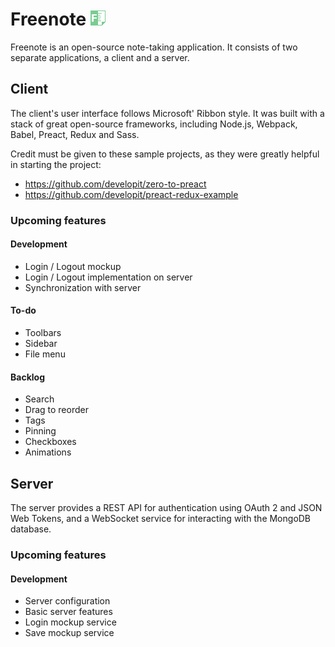 # Freenote ![Freenote icon](Freenote.png?raw=true "Freenote") 
Freenote is an open-source note-taking application. It consists of two separate applications, a client and a server.

## Client
The client's user interface follows Microsoft' Ribbon style. It was built with a stack of great open-source frameworks, including Node.js, Webpack, Babel, Preact, Redux and Sass.

Credit must be given to these sample projects, as they were greatly helpful in starting the project: 
* https://github.com/developit/zero-to-preact
* https://github.com/developit/preact-redux-example

### Upcoming features
#### Development
* Login / Logout mockup
* Login / Logout implementation on server
* Synchronization with server

#### To-do
* Toolbars
* Sidebar
* File menu

#### Backlog
* Search
* Drag to reorder
* Tags
* Pinning
* Checkboxes
* Animations

## Server
The server provides a REST API for authentication using OAuth 2 and JSON Web Tokens, and a WebSocket service for interacting with the MongoDB database.

### Upcoming features
#### Development
* Server configuration
* Basic server features
* Login mockup service
* Save mockup service